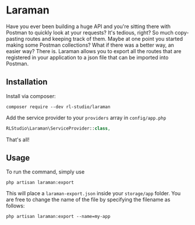 # Laraman

Have you ever been building a huge API and you're sitting there with Postman to quickly look at your requests? It's tedious, right? So much copy-pasting routes and keeping track of them. Maybe at one point you started making some Postman collections? What if there was a better way, an easier way? There is. Laraman allows you to export all the routes that are registered in your application to a json file that can be imported into Postman.

## Installation
Install via composer:
```
composer require --dev rl-studio/laraman
```

Add the service provider to your `providers` array in `config/app.php`

```php
RLStudio\Laraman\ServiceProvider::class,
```

That's all!

## Usage

To run the command, simply use

```
php artisan laraman:export
```

This will place a `laraman-export.json` inside your `storage/app` folder. You are free to change the name of the file by specifying the filename as follows:

```
php artisan laraman:export --name=my-app
```